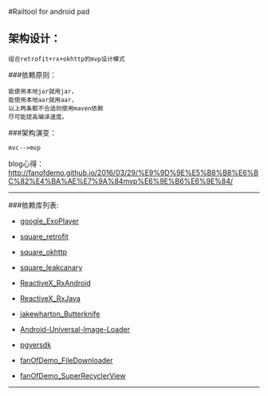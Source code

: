 
#Railtool for android pad


## 架构设计：

	组合retrofit+rx+okhttp的mvp设计模式

###依赖原则：

	能使用本地jar就用jar，
	能使用本地aar就用aar，
	以上两条都不合适则使用maven依赖
	尽可能提高编译速度。

###架构演变：

	mvc-->mvp
	
  blog心得：	http://fanofdemo.github.io/2016/03/29/%E9%9D%9E%E5%B8%B8%E6%BC%82%E4%BA%AE%E7%9A%84mvp%E6%9E%B6%E6%9E%84/
		

 ---
###依赖库列表:

 - [google_ExoPlayer](https://github.com/google/ExoPlayer)

 - [square_retrofit](https://github.com/square/retrofit)

 - [square_okhttp](https://github.com/square/okhttp)

 - [square_leakcanary](https://github.com/square/leakcanary)

 - [ReactiveX_RxAndroid](https://github.com/ReactiveX/RxAndroid)

 - [ReactiveX_RxJava](https://github.com/ReactiveX/RxJava)

 - [jakewharton_Butterknife](https://github.com/JakeWharton/butterknife)

 - [Android-Universal-Image-Loader](https://github.com/nostra13/Android-Universal-Image-Loader/)

 - [pgyersdk](http://www.pgyer.com/)

 - [fanOfDemo_FileDownloader](https://github.com/fanOfDemo/FileDownloaderDemo)

 - [fanOfDemo_SuperRecyclerView](https://github.com/fanOfDemo/SuperRecyclerView/)
 
 ---

